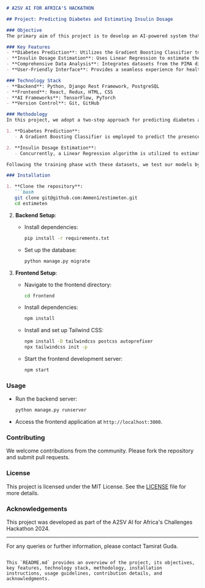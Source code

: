 
```markdown
# A2SV AI FOR AFRICA'S HACKATHON

## Project: Predicting Diabetes and Estimating Insulin Dosage

### Objective
The primary aim of this project is to develop an AI-powered system that predicts diabetes and estimates the insulin dosage required for diagnosed diabetic patients. By leveraging machine learning techniques and comprehensive datasets, the project seeks to enhance diabetes management strategies.

### Key Features
- **Diabetes Prediction**: Utilizes the Gradient Boosting Classifier to predict the presence of diabetes.
- **Insulin Dosage Estimation**: Uses Linear Regression to estimate the appropriate insulin dosage for diabetic patients.
- **Comprehensive Data Analysis**: Integrates datasets from the PIMA diabetes dataset and the UCI insulin dosage dataset.
- **User-Friendly Interface**: Provides a seamless experience for healthcare providers to manage patient data and predictions.

### Technology Stack
- **Backend**: Python, Django Rest Framework, PostgreSQL
- **Frontend**: React, Redux, HTML, CSS
- **AI Frameworks**: TensorFlow, PyTorch
- **Version Control**: Git, GitHub

### Methodology
In this project, we adopt a two-step approach for predicting diabetes and estimating insulin dosage in diagnosed diabetic patients:

1. **Diabetes Prediction**:
   - A Gradient Boosting Classifier is employed to predict the presence of diabetes using the PIMA diabetes dataset, which is designed for diagnostic prediction based on specific measurements.

2. **Insulin Dosage Estimation**:
   - Concurrently, a Linear Regression algorithm is utilized to estimate insulin dosage using the UCI insulin dosage dataset, a comprehensive collection of databases essential for empirical analysis in the machine learning domain.

Following the training phase with these datasets, we test our models by uploading a dataset without class labels. The Gradient Boosting Classifier predicts the presence of diabetes, and for those diagnosed, the Linear Regression model estimates the appropriate insulin dosage. This method enables us to leverage both datasets effectively for accurate diabetes prediction and insulin dosage estimation.

### Installation

1. **Clone the repository**:
   ```bash
   git clone git@github.com:Ammen1/estimeten.git
   cd estimeten
   ```

2. **Backend Setup**:
   - Install dependencies:
     ```bash
     pip install -r requirements.txt
     ```
   - Set up the database:
     ```bash
     python manage.py migrate
     ```

3. **Frontend Setup**:
   - Navigate to the frontend directory:
     ```bash
     cd frontend
     ```
   - Install dependencies:
     ```bash
     npm install
     ```
   - Install and set up Tailwind CSS:
     ```bash
     npm install -D tailwindcss postcss autoprefixer
     npx tailwindcss init -p
     ```
   - Start the frontend development server:
     ```bash
     npm start
     ```

### Usage
- Run the backend server:
  ```bash
  python manage.py runserver
  ```
- Access the frontend application at `http://localhost:3000`.

### Contributing
We welcome contributions from the community. Please fork the repository and submit pull requests.

### License
This project is licensed under the MIT License. See the [LICENSE](LICENSE) file for more details.

### Acknowledgements
This project was developed as part of the A2SV AI for Africa's Challenges Hackathon 2024.

---

For any queries or further information, please contact Tamirat Guda.

```

This `README.md` provides an overview of the project, its objectives, key features, technology stack, methodology, installation instructions, usage guidelines, contribution details, and acknowledgments.
